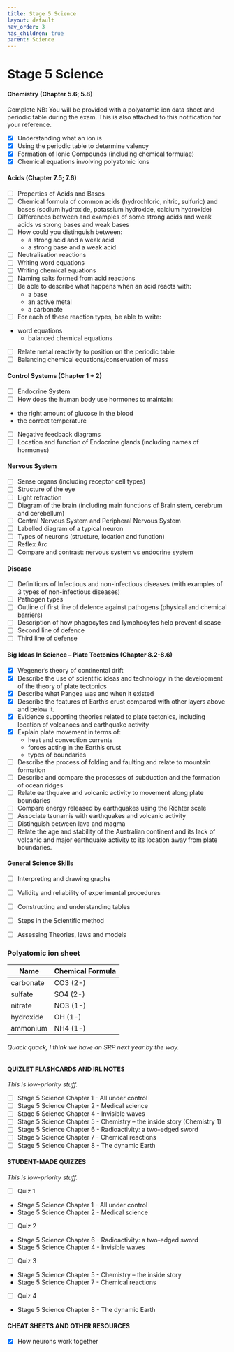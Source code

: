 ```yaml
---
title: Stage 5 Science
layout: default
nav_order: 3
has_children: true
parent: Science
---
```


# Stage 5 Science

#### Chemistry (Chapter 5.6; 5.8) 
<label class="label label-green">Complete</label>
NB: You will be provided with a polyatomic ion data sheet and periodic table during the exam. This is also attached to this notification for your reference.

- [x] Understanding what an ion is
- [x] Using the periodic table to determine valency
- [x] Formation of Ionic Compounds (including chemical formulae)
- [x] Chemical equations involving polyatomic ions 

#### Acids (Chapter 7.5; 7.6)
- [ ] Properties of Acids and Bases
- [ ] Chemical formula of common acids (hydrochloric, nitric, sulfuric) and bases (sodium hydroxide, potassium hydroxide, calcium hydroxide)
- [ ] Differences between and examples of some strong acids and weak acids vs strong bases and weak bases
- [ ] How could you distinguish between:
    - a strong acid and a weak acid
    - a strong base and a weak acid
- [ ] Neutralisation reactions
- [ ] Writing word equations
- [ ] Writing chemical equations
- [ ] Naming salts formed from acid reactions
- [ ] Be able to describe what happens when an acid reacts with:
    - a base
    - an active metal
    - a carbonate
- [ ] For each of these reaction types, be able to write:
- word equations
	- balanced chemical equations
- [ ] Relate metal reactivity to position on the periodic table
- [ ] Balancing chemical equations/conservation of mass 
 
#### Control Systems (Chapter 1 + 2)
- [ ] Endocrine System
- [ ] How does the human body use hormones to maintain:
- the right amount of glucose in the blood
- the correct temperature
- [ ] Negative feedback diagrams
- [ ] Location and function of Endocrine glands (including names of hormones)

#### Nervous System
- [ ] Sense organs (including receptor cell types)
- [ ] Structure of the eye
- [ ] Light refraction
- [ ] Diagram of the brain (including main functions of Brain stem, cerebrum and cerebellum)
- [ ] Central Nervous System and Peripheral Nervous System
- [ ] Labelled diagram of a typical neuron
- [ ] Types of neurons (structure, location and function)
- [ ] Reflex Arc
- [ ] Compare and contrast: nervous system vs endocrine system

#### Disease
- [ ] Definitions of Infectious and non-infectious diseases (with examples of 3 types of non-infectious diseases)
- [ ] Pathogen types
- [ ] Outline of first line of defence against pathogens (physical and chemical barriers)
- [ ] Description of how phagocytes and lymphocytes help prevent disease
- [ ] Second line of defence
- [ ] Third line of defense

#### Big Ideas In Science – Plate Tectonics (Chapter 8.2-8.6)
- [x] Wegener’s theory of continental drift
- [x] Describe the use of scientific ideas and technology in the development of the theory of plate tectonics
- [x] Describe what Pangea was and when it existed
- [x] Describe the features of Earth’s crust compared with other layers above and below it.
- [x] Evidence supporting theories related to plate tectonics, including location of volcanoes and earthquake activity
- [x] Explain plate movement in terms of:
 	- heat and convection currents
	- forces acting in the Earth’s crust
	- types of boundaries
- [ ] Describe the process of folding and faulting and relate to mountain formation	
- [ ] Describe and compare the processes of subduction and the formation of ocean ridges
- [ ] Relate earthquake and volcanic activity to movement along plate boundaries
- [ ] Compare energy released by earthquakes using the Richter scale
- [ ] Associate tsunamis with earthquakes and volcanic activity
- [ ] Distinguish between lava and magma
- [ ] Relate the age and stability of the Australian continent and its lack of volcanic and major earthquake activity to its location away from plate boundaries.

#### General Science Skills
- [ ] Interpreting and drawing graphs
- [ ] Validity and reliability of experimental procedures
- [ ] Constructing  and understanding tables
- [ ] Steps in the Scientific method
- [ ] Assessing Theories, laws and models



### Polyatomic ion sheet

| Name      | Chemical Formula |
|-----------|------------------|
| carbonate | CO3 (2-)         |
| sulfate   | SO4 (2-)         |
| nitrate   | NO3 (1-)         |
| hydroxide | OH (1-)          |
| ammonium  | NH4 (1-)         |


###### Quack quack, I think we have an SRP next year by the way.

#### QUIZLET FLASHCARDS AND IRL NOTES

*This is low-priority stuff.*

- [ ] Stage 5 Science Chapter 1 - All under control
- [ ] Stage 5 Science Chapter 2 - Medical science
- [ ] Stage 5 Science Chapter 4 - Invisible waves
- [ ] Stage 5 Science Chapter 5 - Chemistry – the inside story (Chemistry 1) 
- [ ] Stage 5 Science Chapter 6 - Radioactivity: a two-edged sword
- [ ] Stage 5 Science Chapter 7 - Chemical reactions
- [ ] Stage 5 Science Chapter 8 - The dynamic Earth

#### STUDENT-MADE QUIZZES

*This is low-priority stuff.*

- [ ] Quiz 1 
- Stage 5 Science Chapter 1 - All under control
- Stage 5 Science Chapter 2 - Medical science

- [ ] Quiz 2 
- Stage 5 Science Chapter 6 - Radioactivity: a two-edged sword
- Stage 5 Science Chapter 4 - Invisible waves

- [ ] Quiz 3            
- Stage 5 Science Chapter 5 - Chemistry – the inside story
- Stage 5 Science Chapter 7 - Chemical reactions

- [ ] Quiz 4        
- Stage 5 Science Chapter 8 - The dynamic Earth

#### CHEAT SHEETS AND OTHER RESOURCES

- [x] How neurons work together 
